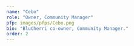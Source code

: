 ```yaml
---
name: "Cebo"
role: "Owner, Community Manager"
pfp: images/pfps/Cebo.png
bio: "BluCherri co-owner, Community Manager."
order: 2
---
```

